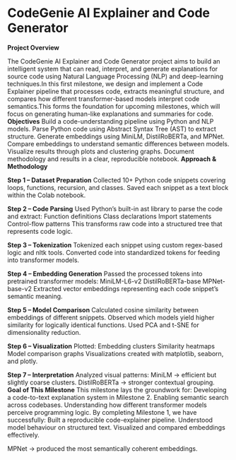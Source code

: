 # CodeGenie AI Explainer and Code Generator
**Project Overview**

The CodeGenie AI Explainer and Code Generator project aims to build an intelligent system that can read, interpret, and generate explanations for source code using Natural Language Processing (NLP) and deep-learning techniques.In this first milestone, we design and implement a Code Explainer pipeline that processes code, extracts meaningful structure, and compares how different transformer-based models interpret code semantics.This forms the foundation for upcoming milestones, which will focus on generating human-like explanations and summaries for code.
**Objectives**
Build a code-understanding pipeline using Python and NLP models.
Parse Python code using Abstract Syntax Tree (AST) to extract structure.
Generate embeddings using MiniLM, DistilRoBERTa, and MPNet.
Compare embeddings to understand semantic differences between models.
Visualize results through plots and clustering graphs.
Document methodology and results in a clear, reproducible notebook.
**Approach & Methodology**

**Step 1 – Dataset Preparation**
Collected 10+ Python code snippets covering loops, functions, recursion, and classes.
Saved each snippet as a text block within the Colab notebook.

**Step 2 – Code Parsing**
Used Python’s built-in ast library to parse the code and extract:
Function definitions
Class declarations
Import statements
Control-flow patterns
This transforms raw code into a structured tree that represents code logic.

**Step 3 – Tokenization**
Tokenized each snippet using custom regex-based logic and nltk tools.
Converted code into standardized tokens for feeding into transformer models.

**Step 4 – Embedding Generation**
Passed the processed tokens into pretrained transformer models:
MiniLM-L6-v2
DistilRoBERTa-base
MPNet-base-v2
Extracted vector embeddings representing each code snippet’s semantic meaning.

**Step 5 – Model Comparison**
Calculated cosine similarity between embeddings of different snippets.
Observed which models yield higher similarity for logically identical functions.
Used PCA and t-SNE for dimensionality reduction.

**Step 6 – Visualization**
Plotted:
Embedding clusters
Similarity heatmaps
Model comparison graphs
Visualizations created with matplotlib, seaborn, and plotly.

**Step 7 – Interpretation**
Analyzed visual patterns:
MiniLM → efficient but slightly coarse clusters.
DistilRoBERTa → stronger contextual grouping.
**Goal of This Milestone**
This milestone lays the groundwork for:
Developing a code-to-text explanation system in Milestone 2.
Enabling semantic search across codebases.
Understanding how different transformer models perceive programming logic.
By completing Milestone 1, we have successfully:
Built a reproducible code-explainer pipeline.
Understood model behaviour on structured text.
Visualized and compared embeddings effectively.

MPNet → produced the most semantically coherent embeddings.
